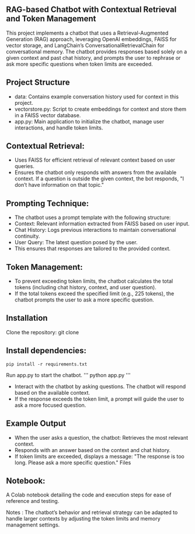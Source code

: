 ## RAG-based Chatbot with Contextual Retrieval and Token Management

This project implements a chatbot that uses a Retrieval-Augmented Generation (RAG) approach, leveraging OpenAI embeddings, FAISS for vector storage, and LangChain’s ConversationalRetrievalChain for conversational memory. The chatbot provides responses based solely on a given context and past chat history, and prompts the user to rephrase or ask more specific questions when token limits are exceeded.

## Project Structure
- data: Contains example conversation history used for context in this project.
- vectorstore.py: Script to create embeddings for context and store them in a FAISS vector database.
- app.py: Main application to initialize the chatbot, manage user interactions, and handle token limits.

## Contextual Retrieval:
- Uses FAISS for efficient retrieval of relevant context based on user queries.
- Ensures the chatbot only responds with answers from the available context. If a question is outside the given context, the bot responds, "I don’t have information on that topic."

## Prompting Technique:
- The chatbot uses a prompt template with the following structure:
- Context: Relevant information extracted from FAISS based on user input.
- Chat History: Logs previous interactions to maintain conversational continuity.
- User Query: The latest question posed by the user.
- This ensures that responses are tailored to the provided context.

## Token Management:
- To prevent exceeding token limits, the chatbot calculates the total tokens (including chat history, context, and user question).
- If the total tokens exceed the specified limit (e.g., 225 tokens), the chatbot prompts the user to ask a more specific question.

## Installation
Clone the repository:
git clone <repository-url>

## Install dependencies:
```
pip install -r requirements.txt
```

Run app.py to start the chatbot.
'''
python app.py
'''

- Interact with the chatbot by asking questions. The chatbot will respond based on the available context.
- If the response exceeds the token limit, a prompt will guide the user to ask a more focused question.

## Example Output
- When the user asks a question, the chatbot: Retrieves the most relevant context.
- Responds with an answer based on the context and chat history.
- If token limits are exceeded, displays a message: "The response is too long. Please ask a more specific question."
Files

## Notebook: 
A Colab notebook detailing the code and execution steps for ease of reference and testing.

Notes : The chatbot’s behavior and retrieval strategy can be adapted to handle larger contexts by adjusting the token limits and memory management settings.

